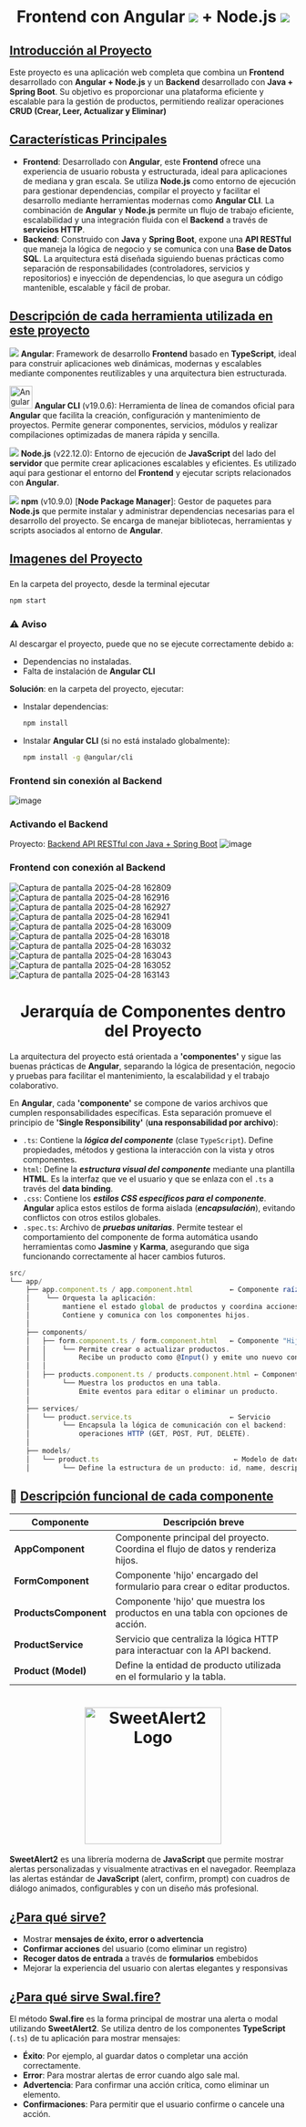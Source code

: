 <h1 align="center">Frontend con Angular <img src="https://skillicons.dev/icons?i=angular&perline=14"/> + Node.js <img src="https://skillicons.dev/icons?i=nodejs&perline=14"/></h1>
<h2><ins>Introducción al Proyecto</ins></h2>
<p>Este proyecto es una aplicación web completa que combina un <b>Frontend</b> desarrollado con <b>Angular + Node.js</b>  y un <b>Backend</b> desarrollado con <b>Java + Spring Boot</b>. Su objetivo es proporcionar una plataforma eficiente y escalable para la gestión de productos, permitiendo realizar operaciones <b>CRUD (Crear, Leer, Actualizar y Eliminar)</b></p>

<h2><ins>Características Principales</ins></h2>

- **Frontend**: Desarrollado con **Angular**, este **Frontend** ofrece una experiencia de usuario robusta y estructurada, ideal para aplicaciones de mediana y gran escala. Se utiliza **Node.js** como entorno de ejecución para gestionar dependencias, compilar el proyecto y facilitar el desarrollo mediante herramientas modernas como **Angular CLI**. La combinación de **Angular** y **Node.js** permite un flujo de trabajo eficiente, escalabilidad y una integración fluida con el **Backend** a través de **servicios HTTP**.
- **Backend**: Construido con **Java** y **Spring Boot**, expone una **API RESTful** que maneja la lógica de negocio y se comunica con una **Base de Datos SQL**. La arquitectura está diseñada siguiendo buenas prácticas como separación de responsabilidades (controladores, servicios y repositorios) e inyección de dependencias, lo que asegura un código mantenible, escalable y fácil de probar.

<h2><ins>Descripción de cada herramienta utilizada en este proyecto</ins></h2>

<img src="https://skillicons.dev/icons?i=angular&perline=14" /> **Angular**: Framework de desarrollo **Frontend** basado en **TypeScript**, ideal para construir aplicaciones web dinámicas, modernas y escalables mediante componentes reutilizables y una arquitectura bien estructurada.

<img src="https://skillicons.dev/icons?i=angular" title="Angular CLI" width="40"/> **Angular CLI** (v19.0.6): Herramienta de línea de comandos oficial para **Angular** que facilita la creación, configuración y mantenimiento de proyectos. Permite generar componentes, servicios, módulos y realizar compilaciones optimizadas de manera rápida y sencilla.

<img src="https://skillicons.dev/icons?i=nodejs&perline=14" /> **Node.js** (v22.12.0): Entorno de ejecución de **JavaScript** del lado del **servidor** que permite crear aplicaciones escalables y eficientes. Es utilizado aquí para gestionar el entorno del **Frontend** y ejecutar scripts relacionados con **Angular**.

<img src="https://skillicons.dev/icons?i=npm&perline=14" /> **npm** (v10.9.0) [**Node Package Manager**]: Gestor de paquetes para **Node.js** que permite instalar y administrar dependencias necesarias para el desarrollo del proyecto. Se encarga de manejar bibliotecas, herramientas y scripts asociados al entorno de **Angular**.

<h2><ins>Imagenes del Proyecto</ins></h2>
<h3></h3>
<p>En la carpeta del proyecto, desde la terminal ejecutar</p>

```bash
npm start
```

<h3>⚠️ Aviso</h3>
<p>Al descargar el proyecto, puede que no se ejecute correctamente debido a:</p>

- Dependencias no instaladas.
- Falta de instalación de **Angular CLI**

**Solución**: en la carpeta del proyecto, ejecutar:
- Instalar dependencias:
  ```bash
  npm install
  ```
- Instalar **Angular CLI** (si no está instalado globalmente):
  ```bash
  npm install -g @angular/cli
  ```

<h3>Frontend sin conexión al Backend</h3>

![image](https://github.com/user-attachments/assets/c6757b96-03bb-4c88-8ae9-750992e72fa7)

<h3>Activando el Backend</h3>

Proyecto: [Backend API RESTful con Java + Spring Boot](https://github.com/CCrisstian/Java_SpringBoot_API-RESTful)
![image](https://github.com/user-attachments/assets/2927209a-3719-43d1-8a08-30cee1f7f175)

<h3>Frontend con conexión al Backend</h3>

![Captura de pantalla 2025-04-28 162809](https://github.com/user-attachments/assets/bd9e193f-d07f-443d-aa07-23c87e1153f6)
![Captura de pantalla 2025-04-28 162916](https://github.com/user-attachments/assets/156e8c18-6fb5-404c-86cc-3e23d8b69c73)
![Captura de pantalla 2025-04-28 162927](https://github.com/user-attachments/assets/e77ba9a9-539b-4b5a-a3e8-775a11a18706)
![Captura de pantalla 2025-04-28 162941](https://github.com/user-attachments/assets/7ad7801e-382b-443f-a4a8-d3fcfd3fe57e)
![Captura de pantalla 2025-04-28 163009](https://github.com/user-attachments/assets/31595601-28b6-423a-bbd8-322859a598d6)
![Captura de pantalla 2025-04-28 163018](https://github.com/user-attachments/assets/1004480f-80ef-412b-9458-e9108ea17af2)
![Captura de pantalla 2025-04-28 163032](https://github.com/user-attachments/assets/eb1be815-916f-4949-8b15-91d4f916233f)
![Captura de pantalla 2025-04-28 163043](https://github.com/user-attachments/assets/3b6569be-a7e0-489f-a961-9c9ab8b821bf)
![Captura de pantalla 2025-04-28 163052](https://github.com/user-attachments/assets/97b7b415-981f-447f-9ac5-254a8f385b63)
![Captura de pantalla 2025-04-28 163143](https://github.com/user-attachments/assets/0bcdbc82-65d8-4135-96ce-cb04e2e6e545)

<h1 align="center">Jerarquía de Componentes dentro del Proyecto</h1>
<p>La arquitectura del proyecto está orientada a <b>'componentes'</b> y sigue las buenas prácticas de <b>Angular</b>, separando la lógica de presentación, negocio y pruebas para facilitar el mantenimiento, la escalabilidad y el trabajo colaborativo.</p>
<p>En <b>Angular</b>, cada <b>'componente'</b> se compone de varios archivos que cumplen responsabilidades específicas. Esta separación promueve el principio de <b>'Single Responsibility'</b> (<b>una responsabilidad por archivo</b>):</p>

- `.ts`: Contiene la ***lógica del componente*** (clase `TypeScript`). Define propiedades, métodos y gestiona la interacción con la vista y otros componentes.
- `html`: Define la ***estructura visual del componente*** mediante una plantilla **HTML**. Es la interfaz que ve el usuario y que se enlaza con el `.ts` a través del **data binding**.
- `.css`: Contiene los ***estilos CSS específicos para el componente***. **Angular** aplica estos estilos de forma aislada (***encapsulación***), evitando conflictos con otros estilos globales.
- `.spec.ts`: Archivo de ***pruebas unitarias***. Permite testear el comportamiento del componente de forma automática usando herramientas como **Jasmine** y **Karma**, asegurando que siga funcionando correctamente al hacer cambios futuros.

```javascript
src/
└── app/
    ├── app.component.ts / app.component.html         ← Componente raíz ("Padre")
    │    └── Orquesta la aplicación: 
    │        mantiene el estado global de productos y coordina acciones.
    │        Contiene y comunica con los componentes hijos.
    │
    ├── components/
    │   ├── form.component.ts / form.component.html   ← Componente "Hijo" (Formulario)
    │   │    └── Permite crear o actualizar productos.
    │   │        Recibe un producto como @Input() y emite uno nuevo con @Output().
    │   │
    │   ├── products.component.ts / products.component.html ← Componente "Hijo" (Tabla)
    │        └── Muestra los productos en una tabla.
    │            Emite eventos para editar o eliminar un producto.
    │
    ├── services/
    │   └── product.service.ts                        ← Servicio
    │        └── Encapsula la lógica de comunicación con el backend:
    │            operaciones HTTP (GET, POST, PUT, DELETE).
    │
    ├── models/
    │   └── product.ts                                 ← Modelo de datos
    │        └── Define la estructura de un producto: id, name, description, price.
```

<h2>🧩 <ins>Descripción funcional de cada componente</ins></h2>

| Componente             | Descripción breve                                                                 |
|------------------------|-----------------------------------------------------------------------------------|
| **AppComponent**       | Componente principal del proyecto. Coordina el flujo de datos y renderiza hijos.  |
| **FormComponent**      | Componente 'hijo' encargado del formulario para crear o editar productos.         |
| **ProductsComponent**  | Componente 'hijo' que muestra los productos en una tabla con opciones de acción.  |
| **ProductService**     | Servicio que centraliza la lógica HTTP para interactuar con la API backend.       |
| **Product (Model)**    | Define la entidad de producto utilizada en el formulario y la tabla.              |


<h1 align="center"><img src="https://sweetalert2.github.io/images/SweetAlert2.png" alt="SweetAlert2 Logo" width="240"/></h1>
<p><b>SweetAlert2</b> es una librería moderna de <b>JavaScript</b> que permite mostrar alertas personalizadas y visualmente atractivas en el navegador. Reemplaza las alertas estándar de <b>JavaScript</b> (alert, confirm, prompt) con cuadros de diálogo animados, configurables y con un diseño más profesional.</p>

<h2><ins>¿Para qué sirve?</ins></h2>

- Mostrar **mensajes de éxito, error o advertencia**
- **Confirmar acciones** del usuario (como eliminar un registro)
- **Recoger datos de entrada** a través de **formularios** embebidos
- Mejorar la experiencia del usuario con alertas elegantes y responsivas

<h2><ins>¿Para qué sirve Swal.fire?</ins></h2>

El método **Swal.fire** es la forma principal de mostrar una alerta o modal utilizando **SweetAlert2**. Se utiliza dentro de los componentes **TypeScript** (`.ts`) de tu aplicación para mostrar mensajes:

- **Éxito**: Por ejemplo, al guardar datos o completar una acción correctamente.
- **Error**: Para mostrar alertas de error cuando algo sale mal.
- **Advertencia**: Para confirmar una acción crítica, como eliminar un elemento.
- **Confirmaciones**: Para permitir que el usuario confirme o cancele una acción.
